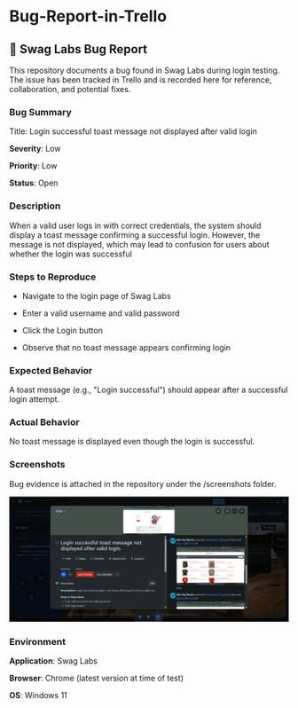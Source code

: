 # Bug-Report-in-Trello

## 🐞 Swag Labs Bug Report

This repository documents a bug found in Swag Labs during login testing. The issue has been tracked in Trello and is recorded here for reference, collaboration, and potential fixes.

### Bug Summary

Title: Login successful toast message not displayed after valid login

__Severity__: Low

**Priority**: Low

**Status**: Open

### Description

When a valid user logs in with correct credentials, the system should display a toast message confirming a successful login. However, the message is not displayed, which may lead to confusion for users about whether the login was successful


### Steps to Reproduce

* Navigate to the login page of Swag Labs

* Enter a valid username and valid password

* Click the Login button

* Observe that no toast message appears confirming login

### Expected Behavior

A toast message (e.g., "Login successful") should appear after a successful login attempt.

### Actual Behavior

No toast message is displayed even though the login is successful.

### Screenshots

Bug evidence is attached in the repository under the /screenshots folder.

![Login Bug Screenshot](Screenshots/SS.png)

### Environment

**Application**: Swag Labs

**Browser**: Chrome (latest version at time of test)

**OS**: Windows 11
